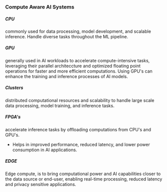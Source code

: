 ### Compute Aware AI Systems 

##### CPU
 commonly used for data processing, model development, and scalable inference. Handle diverse tasks throughout the ML pipeline. 

##### GPU
 generally used in AI workloads to accelerate compute-intensive tasks, leveraging their parallel architeccture and optimized floating point operations for faster and more efficient computations. Using GPU's can enhance the training and inference processes of AI models. 

##### Clusters 
distributed computational resources and scalability to handle large scale data processing, model training, and inference tasks. 

##### FPGA's 
accelerate inference tasks by offloading computations from CPU's and GPU's. 
 - Helps in improved performance, reduced latency, and lower power consumption in AI applications. 

##### EDGE 
Edge compute, is to bring computational power and AI capabilities closer to the data source or end-user, enabling real-time processing, reduced latency and privacy sensitive applications. 